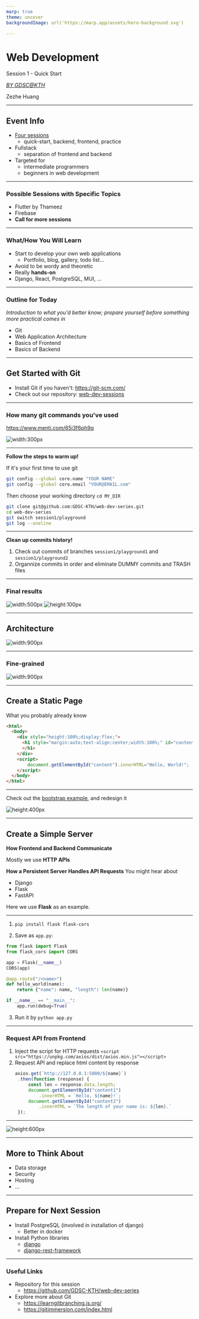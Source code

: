 ```yaml
---
marp: true
theme: uncover
backgroundImage: url('https://marp.app/assets/hero-background.svg')

---
```


# **Web Development**

Session 1 - Quick Start

*[BY GDSC@KTH](https://gdsc.community.dev/kth-royal-institute-of-technology/)*

Zezhe Huang

<!-- _footer: "Powered by Marp for VS Code" -->

---

## **Event Info**

- [Four sessions](https://gdsc.community.dev/events/details/developer-student-clubs-kth-royal-institute-of-technology-presents-hands-on-web-development-series/)
  - quick-start, backend, frontend, practice
- Fullstack
  - separation of frontend and backend
- Targeted for
  - intermediate programmers
  - beginners in web development

---

### Possible Sessions with Specific Topics

- Flutter by Thameez
- Firebase
- **Call for more sessions**

<!-- _header: "Event Info" -->

---

### What/How You Will Learn

- Start to develop your own web applications
  - Portfolio, blog, gallery, todo list...
- Avoid to be wordy and theoretic
- Really **hands-on**
- Django, React, PostgreSQL, MUI, ...

<!-- _header: "Event Info" -->

---

### Outline for Today

*Introduction to what you'd better know; prepare yourself before something more practical comes in*

- Git
- Web Application Architecture
- Basics of Frontend
- Basics of Backend

<!-- _header: "Event Info" -->

---

## **Get Started with Git**

- Install Git if you haven't: https://git-scm.com/
- Check out our repository: [web-dev-sessions](https://github.com/GDSC-KTH/web-dev-sessions)

---

### How many git commands you've used

https://www.menti.com/65j3f6ph9q

![width:300px](mentimeter_qr_code.png)

<!-- Result: https://www.mentimeter.com/s/22173a67c6cd8e3c44235af3a921921b/2b55029eef3f -->

<!-- _header: "Get Started with Git" -->

---

**Follow the steps to warm up!**

If it's your first time to use git

```sh
git config --global core.name "YOUR NAME"
git config --global core.email "YOUR@EMAIL.com"
```

Then choose your working directory `cd MY_DIR`

```sh
git clone git@github.com:GDSC-KTH/web-dev-series.git
cd web-dev-series
git switch session1/playground
git log --oneline
```

<!-- _header: "Get Started with Git" -->

---

**Clean up commits history!**

1. Check out commits of branches `session1/playground1` and `session1/playground2`
2. Organnize commits in order and eliminate DUMMY commits and TRASH files

<!-- _header: "Get Started with Git" -->

---

### Final results

![width:500px](tree.png)
![height:100px](git-log.png)


<!-- _header: "Get Started with Git" -->

---

## **Architecture**

![width:900px](arch.png)

<!-- _footer: "https://litslink.com/blog/web-application-architecture" -->

---

### Fine-grained

![width:900px](components.png)

<!-- _header: "Architecture" -->
<!-- _footer: "https://litslink.com/blog/web-application-architecture" -->

---

## **Create a Static Page**

What you probably already know

```html
<html>
  <body>
    <div style="height:100%;display:flex;">
      <h1 style="margin:auto;text-align:center;width:100%;" id="content">
      </h1>
    </div>
    <script>
        document.getElementById("content").innerHTML="Hello, World!";
    </script>
  </body>
</html>
```

---

Check out the [bootstrap example](https://getbootstrap.com/docs/5.1/examples/sign-in/), and redesign it

![height:400px](example.png)

<!-- _header: "Create a Static Page" -->


---

## **Create a Simple Server**

**How Frontend and Backend Communicate**

Mostly we use **HTTP APIs**

**How a Persistent Server Handles API Requests**
You might hear about
- Django
- Flask
- FastAPI

Here we use **Flask** as an example.

---

1. `pip install flask flask-cors`

2. Save as `app.py`:

```python
from flask import Flask
from flask_cors import CORS

app = Flask(__name__)
CORS(app)

@app.route("/<name>")
def hello_world(name):
    return {"name": name, "length": len(name)}

if __name__ == "__main__":
    app.run(debug=True)
```

3. Run it by `python app.py`

<!-- _header: "Create a Simple Server" -->

---

### **Request API from Frontend**

1. Inject the script for HTTP requests
  `<script src="https://unpkg.com/axios/dist/axios.min.js"></script>
`
1. Request API and replace html content by response
   ```javascript
   axios.get(`http://127.0.0.1:5000/${name}`)
    .then(function (response) {
        const len = response.data.length;
        document.getElementById("content1")
            .innerHTML = `Hello, ${name}!`;
        document.getElementById("content2")
            .innerHTML = `The length of your name is: ${len}.`
    });
   ```

<!-- _header: "Create a Simple Server" -->

---

![height:600px](example2.png)

<!-- _header: "Create a Simple Server" -->

---

## **More to Think About**

- Data storage
- Security
- Hosting
- ...

---

## **Prepare for Next Session**

- Install PostgreSQL (involved in installation of django)
  - Better in docker
- Install Python libraries
  - [django](https://docs.djangoproject.com/en/3.2/intro/install/)
  - [django-rest-framework](https://www.django-rest-framework.org/#installation)

---

### Useful Links

- Repository for this session
  - https://github.com/GDSC-KTH/web-dev-series
- Explore more about Git
  - https://learngitbranching.js.org/
  - https://gitimmersion.com/index.html